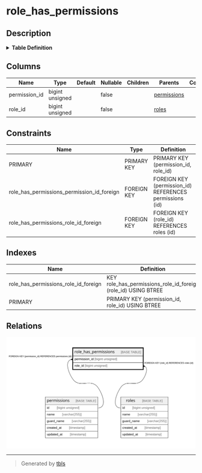 # role_has_permissions

## Description

<details>
<summary><strong>Table Definition</strong></summary>

```sql
CREATE TABLE `role_has_permissions` (
  `permission_id` bigint unsigned NOT NULL,
  `role_id` bigint unsigned NOT NULL,
  PRIMARY KEY (`permission_id`,`role_id`),
  KEY `role_has_permissions_role_id_foreign` (`role_id`),
  CONSTRAINT `role_has_permissions_permission_id_foreign` FOREIGN KEY (`permission_id`) REFERENCES `permissions` (`id`) ON DELETE CASCADE,
  CONSTRAINT `role_has_permissions_role_id_foreign` FOREIGN KEY (`role_id`) REFERENCES `roles` (`id`) ON DELETE CASCADE
) ENGINE=InnoDB DEFAULT CHARSET=utf8mb4 COLLATE=utf8mb4_unicode_ci
```

</details>

## Columns

| Name | Type | Default | Nullable | Children | Parents | Comment |
| ---- | ---- | ------- | -------- | -------- | ------- | ------- |
| permission_id | bigint unsigned |  | false |  | [permissions](permissions.md) |  |
| role_id | bigint unsigned |  | false |  | [roles](roles.md) |  |

## Constraints

| Name | Type | Definition |
| ---- | ---- | ---------- |
| PRIMARY | PRIMARY KEY | PRIMARY KEY (permission_id, role_id) |
| role_has_permissions_permission_id_foreign | FOREIGN KEY | FOREIGN KEY (permission_id) REFERENCES permissions (id) |
| role_has_permissions_role_id_foreign | FOREIGN KEY | FOREIGN KEY (role_id) REFERENCES roles (id) |

## Indexes

| Name | Definition |
| ---- | ---------- |
| role_has_permissions_role_id_foreign | KEY role_has_permissions_role_id_foreign (role_id) USING BTREE |
| PRIMARY | PRIMARY KEY (permission_id, role_id) USING BTREE |

## Relations

![er](role_has_permissions.svg)

---

> Generated by [tbls](https://github.com/k1LoW/tbls)
